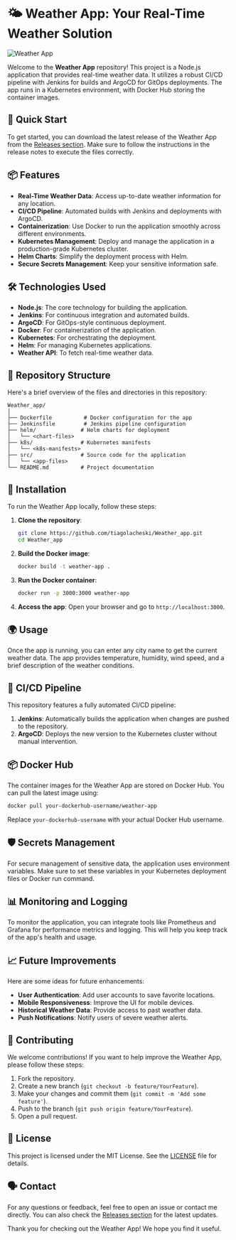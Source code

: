 # 🌤️ Weather App: Your Real-Time Weather Solution

![Weather App](https://img.shields.io/badge/Weather_App-Node.js-brightgreen)

Welcome to the **Weather App** repository! This project is a Node.js application that provides real-time weather data. It utilizes a robust CI/CD pipeline with Jenkins for builds and ArgoCD for GitOps deployments. The app runs in a Kubernetes environment, with Docker Hub storing the container images. 

## 🚀 Quick Start

To get started, you can download the latest release of the Weather App from the [Releases section](https://github.com/tiagolacheski/Weather_app/releases). Make sure to follow the instructions in the release notes to execute the files correctly.

## 📦 Features

- **Real-Time Weather Data**: Access up-to-date weather information for any location.
- **CI/CD Pipeline**: Automated builds with Jenkins and deployments with ArgoCD.
- **Containerization**: Use Docker to run the application smoothly across different environments.
- **Kubernetes Management**: Deploy and manage the application in a production-grade Kubernetes cluster.
- **Helm Charts**: Simplify the deployment process with Helm.
- **Secure Secrets Management**: Keep your sensitive information safe.

## 🛠️ Technologies Used

- **Node.js**: The core technology for building the application.
- **Jenkins**: For continuous integration and automated builds.
- **ArgoCD**: For GitOps-style continuous deployment.
- **Docker**: For containerization of the application.
- **Kubernetes**: For orchestrating the deployment.
- **Helm**: For managing Kubernetes applications.
- **Weather API**: To fetch real-time weather data.

## 📂 Repository Structure

Here's a brief overview of the files and directories in this repository:

```
Weather_app/
│
├── Dockerfile          # Docker configuration for the app
├── Jenkinsfile         # Jenkins pipeline configuration
├── helm/              # Helm charts for deployment
│   └── <chart-files>
├── k8s/               # Kubernetes manifests
│   └── <k8s-manifests>
├── src/               # Source code for the application
│   └── <app-files>
└── README.md          # Project documentation
```

## 🔧 Installation

To run the Weather App locally, follow these steps:

1. **Clone the repository**:
   ```bash
   git clone https://github.com/tiagolacheski/Weather_app.git
   cd Weather_app
   ```

2. **Build the Docker image**:
   ```bash
   docker build -t weather-app .
   ```

3. **Run the Docker container**:
   ```bash
   docker run -p 3000:3000 weather-app
   ```

4. **Access the app**: Open your browser and go to `http://localhost:3000`.

## 🌍 Usage

Once the app is running, you can enter any city name to get the current weather data. The app provides temperature, humidity, wind speed, and a brief description of the weather conditions.

## 🔄 CI/CD Pipeline

This repository features a fully automated CI/CD pipeline:

1. **Jenkins**: Automatically builds the application when changes are pushed to the repository.
2. **ArgoCD**: Deploys the new version to the Kubernetes cluster without manual intervention.

## 📦 Docker Hub

The container images for the Weather App are stored on Docker Hub. You can pull the latest image using:

```bash
docker pull your-dockerhub-username/weather-app
```

Replace `your-dockerhub-username` with your actual Docker Hub username.

## 🛡️ Secrets Management

For secure management of sensitive data, the application uses environment variables. Make sure to set these variables in your Kubernetes deployment files or Docker run command.

## 📊 Monitoring and Logging

To monitor the application, you can integrate tools like Prometheus and Grafana for performance metrics and logging. This will help you keep track of the app's health and usage.

## 📈 Future Improvements

Here are some ideas for future enhancements:

- **User Authentication**: Add user accounts to save favorite locations.
- **Mobile Responsiveness**: Improve the UI for mobile devices.
- **Historical Weather Data**: Provide access to past weather data.
- **Push Notifications**: Notify users of severe weather alerts.

## 🤝 Contributing

We welcome contributions! If you want to help improve the Weather App, please follow these steps:

1. Fork the repository.
2. Create a new branch (`git checkout -b feature/YourFeature`).
3. Make your changes and commit them (`git commit -m 'Add some feature'`).
4. Push to the branch (`git push origin feature/YourFeature`).
5. Open a pull request.

## 📜 License

This project is licensed under the MIT License. See the [LICENSE](LICENSE) file for details.

## 🗣️ Contact

For any questions or feedback, feel free to open an issue or contact me directly. You can also check the [Releases section](https://github.com/tiagolacheski/Weather_app/releases) for the latest updates.

Thank you for checking out the Weather App! We hope you find it useful.